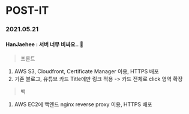 # POST-IT

### 2021.05.21 
#### HanJaehee : 서버 너무 비싸요.. 🥲
> 프론트
1. AWS S3, Cloudfront, Certificate Manager 이용, HTTPS 배포
2. 기존 블로그, 유튜브 카드 Title에만 링크 적용 -> 카드 전체로 click 영역 확장
> 백
1. AWS EC2에 백엔드 nginx reverse proxy 이용, HTTPS 배포

